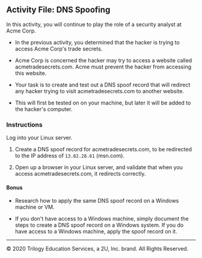 ## Activity File: DNS Spoofing

In this activity, you will continue to play the role of a security analyst at Acme Corp.

- In the previous activity, you determined that the hacker is trying to access Acme Corp's trade secrets.

- Acme Corp is concerned the hacker may try to access a website called acmetradesecrets.com. Acme must prevent the hacker from accessing this website.

- Your task is to create and test out a DNS spoof record that will redirect any hacker trying to visit acmetradesecrets.com to another website.

- This will first be tested on on your machine, but later it will be added to the hacker's computer.

### Instructions

Log into your Linux server.

1. Create a DNS spoof record for acmetradesecrets.com, to be redirected to the IP address of `13.82.28.61` (msn.com). 

2. Open up a browser in your Linux server, and validate that when you access acmetradesecrets.com, it redirects correctly.

#### Bonus

- Research how to apply the same DNS spoof record on a Windows machine or VM.

- If you don't have access to a Windows machine, simply document the steps to create a DNS spoof record on a Windows system. If you do have access to a Windows machine, apply the spoof record on it.   

---
© 2020 Trilogy Education Services, a 2U, Inc. brand. All Rights Reserved.